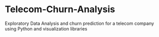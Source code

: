 # Telecom-Churn-Analysis
Exploratory Data Analysis and churn prediction for a telecom company using Python and visualization libraries
